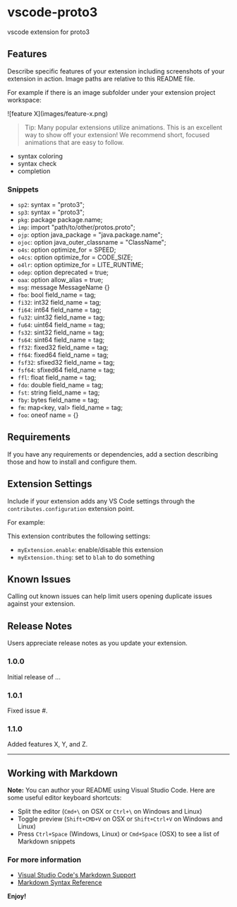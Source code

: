 # vscode-proto3

vscode extension for proto3

## Features

Describe specific features of your extension including screenshots of your extension in action. Image paths are relative to this README file.

For example if there is an image subfolder under your extension project workspace:

\!\[feature X\]\(images/feature-x.png\)

> Tip: Many popular extensions utilize animations. This is an excellent way to show off your extension! We recommend short, focused animations that are easy to follow.

- syntax coloring
- syntax check
- completion

### Snippets

- `sp2`: syntax = "proto3"; 
- `sp3`: syntax = "proto3";
- `pkg`: package package.name;
- `imp`: import "path/to/other/protos.proto";
- `ojp`: option java_package = "java.package.name";
- `ojoc`: option java_outer_classname = "ClassName";
- `o4s`: option optimize_for = SPEED;
- `o4cs`: option optimize_for = CODE_SIZE;
- `o4lr`: option optimize_for = LITE_RUNTIME;
- `odep`: option deprecated = true;
- `oaa`: option allow_alias = true;
- `msg`: message MessageName {}
- `fbo`: bool field_name = tag;
- `fi32`: int32 field_name = tag;
- `fi64`: int64 field_name = tag;
- `fu32`: uint32 field_name = tag;
- `fu64`: uint64 field_name = tag;
- `fs32`: sint32 field_name = tag;
- `fs64`: sint64 field_name = tag;
- `ff32`: fixed32 field_name = tag;
- `ff64`: fixed64 field_name = tag;
- `fsf32`: sfixed32 field_name = tag;
- `fsf64`: sfixed64 field_name = tag;
- `ffl`: float field_name = tag;
- `fdo`: double field_name = tag;
- `fst`: string field_name = tag;
- `fby`: bytes field_name = tag;
- `fm`: map<key, val> field_name = tag;
- `foo`: oneof name = {}

## Requirements

If you have any requirements or dependencies, add a section describing those and how to install and configure them.

## Extension Settings

Include if your extension adds any VS Code settings through the `contributes.configuration` extension point.

For example:

This extension contributes the following settings:

* `myExtension.enable`: enable/disable this extension
* `myExtension.thing`: set to `blah` to do something

## Known Issues

Calling out known issues can help limit users opening duplicate issues against your extension.

## Release Notes

Users appreciate release notes as you update your extension.

### 1.0.0

Initial release of ...

### 1.0.1

Fixed issue #.

### 1.1.0

Added features X, Y, and Z.

-----------------------------------------------------------------------------------------------------------

## Working with Markdown

**Note:** You can author your README using Visual Studio Code.  Here are some useful editor keyboard shortcuts:

* Split the editor (`Cmd+\` on OSX or `Ctrl+\` on Windows and Linux)
* Toggle preview (`Shift+CMD+V` on OSX or `Shift+Ctrl+V` on Windows and Linux)
* Press `Ctrl+Space` (Windows, Linux) or `Cmd+Space` (OSX) to see a list of Markdown snippets

### For more information

* [Visual Studio Code's Markdown Support](http://code.visualstudio.com/docs/languages/markdown)
* [Markdown Syntax Reference](https://help.github.com/articles/markdown-basics/)

**Enjoy!**